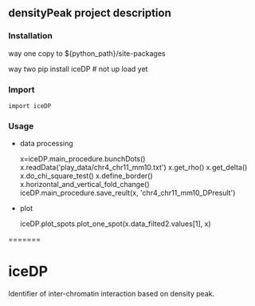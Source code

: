 
## densityPeak project description


### Installation
way one
copy to ${python_path}/site-packages

way two
    pip install iceDP  # not up load yet

### Import
    import iceDP

### Usage
* data processing

    x=iceDP.main_procedure.bunchDots()
    x.readData('play_data/chr4_chr11_mm10.txt')
    x.get_rho()
    x.get_delta()
    x.do_chi_square_test()
    x.define_border()
    x.horizontal_and_vertical_fold_change()
    iceDP.main_procedure.save_reult(x, 'chr4_chr11_mm10_DPresult')

* plot

    iceDP.plot_spots.plot_one_spot(x.data_filted2.values[1], x)



=======
# iceDP
Identifier of inter-chromatin interaction based on density peak.


